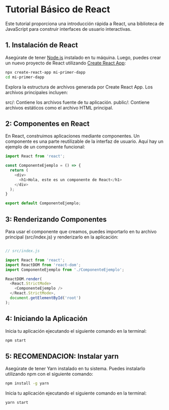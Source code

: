 # Tutorial Básico de React

Este tutorial proporciona una introducción rápida a React, una biblioteca de JavaScript para construir interfaces de usuario interactivas. 

## 1. Instalación de React

Asegúrate de tener [Node.js](https://nodejs.org/) instalado en tu máquina. Luego, puedes crear un nuevo proyecto de React utilizando [Create React App](https://create-react-app.dev/):

```bash
npx create-react-app mi-primer-dapp
cd mi-primer-dapp

```

Explora la estructura de archivos generada por Create React App. Los archivos principales incluyen:

src/: Contiene los archivos fuente de tu aplicación.
public/: Contiene archivos estáticos como el archivo HTML principal.



## 2: Componentes en React

En React, construimos aplicaciones mediante componentes. Un componente es una parte reutilizable de la interfaz de usuario. Aquí hay un ejemplo de un componente funcional:

```javascript
import React from 'react';

const ComponenteEjemplo = () => {
  return (
    <div>
      <h1>Hola, este es un componente de React</h1>
    </div>
  );
}

export default ComponenteEjemplo;

```


## 3:  Renderizando Componentes


Para usar el componente que creamos, puedes importarlo en tu archivo principal (src/index.js) y renderizarlo en la aplicación:


```javascript

// src/index.js

import React from 'react';
import ReactDOM from 'react-dom';
import ComponenteEjemplo from './ComponenteEjemplo';

ReactDOM.render(
  <React.StrictMode>
    <ComponenteEjemplo />
  </React.StrictMode>,
  document.getElementById('root')
);

```


## 4: Iniciando la Aplicación

Inicia tu aplicación ejecutando el siguiente comando en la terminal:

```bash
npm start
```

## 5: RECOMENDACION: Instalar yarn 

Asegúrate de tener Yarn instalado en tu sistema. Puedes instalarlo utilizando npm con el siguiente comando:

```bash
npm install -g yarn
```

Inicia tu aplicación ejecutando el siguiente comando en la terminal:

```bash
yarn start
```
